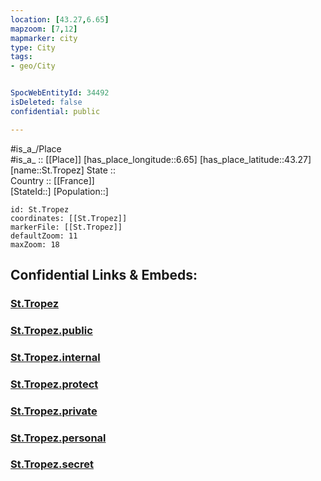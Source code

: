 ```yaml
---
location: [43.27,6.65] 
mapzoom: [7,12] 
mapmarker: city 
type: City
tags:
- geo/City


SpocWebEntityId: 34492
isDeleted: false
confidential: public

---
```

#is_a_/Place  
#is_a_ :: [[Place]] 
[has_place_longitude::6.65] 
[has_place_latitude::43.27] 
[name::St.Tropez] 
State ::  
Country :: [[France]]  
[StateId::] 
[Population::] 



```leaflet
id: St.Tropez
coordinates: [[St.Tropez]] 
markerFile: [[St.Tropez]] 
defaultZoom: 11 
maxZoom: 18
```


## Confidential Links & Embeds: 

### [St.Tropez](/_Standards/Earth/Continent/Europe/Europe~West/France/regions~France/Provence-Alpes-Côte_d'Azur/departments~Provence/Var/communes~Var/Draguignan/cities~Draguignan/St.Tropez.md) 

### [St.Tropez.public](/_public/Earth/Continent/Europe/Europe~West/France/regions~France/Provence-Alpes-Côte_d'Azur/departments~Provence/Var/communes~Var/Draguignan/cities~Draguignan/St.Tropez.public.md) 

### [St.Tropez.internal](/_internal/Earth/Continent/Europe/Europe~West/France/regions~France/Provence-Alpes-Côte_d'Azur/departments~Provence/Var/communes~Var/Draguignan/cities~Draguignan/St.Tropez.internal.md) 

### [St.Tropez.protect](/_protect/Earth/Continent/Europe/Europe~West/France/regions~France/Provence-Alpes-Côte_d'Azur/departments~Provence/Var/communes~Var/Draguignan/cities~Draguignan/St.Tropez.protect.md) 

### [St.Tropez.private](/_private/Earth/Continent/Europe/Europe~West/France/regions~France/Provence-Alpes-Côte_d'Azur/departments~Provence/Var/communes~Var/Draguignan/cities~Draguignan/St.Tropez.private.md) 

### [St.Tropez.personal](/_personal/Earth/Continent/Europe/Europe~West/France/regions~France/Provence-Alpes-Côte_d'Azur/departments~Provence/Var/communes~Var/Draguignan/cities~Draguignan/St.Tropez.personal.md) 

### [St.Tropez.secret](/_secret/Earth/Continent/Europe/Europe~West/France/regions~France/Provence-Alpes-Côte_d'Azur/departments~Provence/Var/communes~Var/Draguignan/cities~Draguignan/St.Tropez.secret.md)

